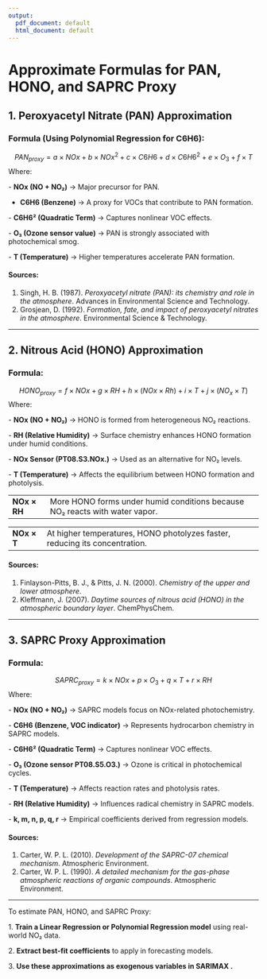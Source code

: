 ```yaml
---
output:
  pdf_document: default
  html_document: default
---
```


# Approximate Formulas for PAN, HONO, and SAPRC Proxy

## 1. Peroxyacetyl Nitrate (PAN) Approximation

### Formula (Using **Polynomial Regression** for C6H6):

$$
PAN_{proxy} = a \times NOx + b\times NOx^2 + c \times C6H6 + d\times C6H6^2 + e \times O_3 + f \times T
$$ Where:

\- **NOx (NO + NO₂)** → Major precursor for PAN.

-   **C6H6 (Benzene)** → A proxy for VOCs that contribute to PAN formation.

\- **C6H6² (Quadratic Term)** → Captures nonlinear VOC effects.

\- **O₃ (Ozone sensor value)** → PAN is strongly associated with photochemical smog.

\- **T (Temperature)** → Higher temperatures accelerate PAN formation.

#### Sources:

1.  Singh, H. B. (1987). *Peroxyacetyl nitrate (PAN): its chemistry and role in the atmosphere*. Advances in Environmental Science and Technology.
2.  Grosjean, D. (1992). *Formation, fate, and impact of peroxyacetyl nitrates in the atmosphere*. Environmental Science & Technology.

------------------------------------------------------------------------

## 2. Nitrous Acid (HONO) Approximation

### Formula:

$$
HONO_{proxy} = f \times NOx + g \times RH + h \times (NOx\times Rh) + i \times T + j  \times(NO_x\times T)
$$ Where:

\- **NOx (NO + NO₂)** → HONO is formed from heterogeneous NO₂ reactions.

\- **RH (Relative Humidity)** → Surface chemistry enhances HONO formation under humid conditions.

\- **NOx Sensor (PT08.S3.NOx.)** → Used as an alternative for NO₂ levels.

\- **T (Temperature)** → Affects the equilibrium between HONO formation and photolysis.

|  |  |
|------------------------------------|------------------------------------|
| **NOx × RH** | More HONO forms under humid conditions because NO₂ reacts with water vapor. |

|  |  |
|------------------------------------|------------------------------------|
| **NOx × T** | At higher temperatures, HONO photolyzes faster, reducing its concentration. |

#### Sources:

1.  Finlayson-Pitts, B. J., & Pitts, J. N. (2000). *Chemistry of the upper and lower atmosphere*.
2.  Kleffmann, J. (2007). *Daytime sources of nitrous acid (HONO) in the atmospheric boundary layer*. ChemPhysChem.

------------------------------------------------------------------------

## 3. SAPRC Proxy Approximation

### Formula:

$$
SAPRC_{proxy} = k \times NOx+ p \times O_3 + q \times T + r \times RH
$$ Where:

\- **NOx (NO + NO₂)** → SAPRC models focus on NOx-related photochemistry.

\- **C6H6 (Benzene, VOC indicator)** → Represents hydrocarbon chemistry in SAPRC models.

\- **C6H6² (Quadratic Term)** → Captures nonlinear VOC effects.

\- **O₃ (Ozone sensor PT08.S5.O3.)** → Ozone is critical in photochemical cycles.

\- **T (Temperature)** → Affects reaction rates and photolysis rates.

\- **RH (Relative Humidity)** → Influences radical chemistry in SAPRC models.

\- **k, m, n, p, q, r** → Empirical coefficients derived from regression models.

#### Sources:

1.  Carter, W. P. L. (2010). *Development of the SAPRC-07 chemical mechanism*. Atmospheric Environment.
2.  Carter, W. P. L. (1990). *A detailed mechanism for the gas-phase atmospheric reactions of organic compounds*. Atmospheric Environment.

------------------------------------------------------------------------

To estimate PAN, HONO, and SAPRC Proxy:

1\. **Train a Linear Regression or Polynomial Regression model** using real-world NO₂ data.

2\. **Extract best-fit coefficients** to apply in forecasting models.

3\. **Use these approximations as exogenous variables in SARIMAX .**
